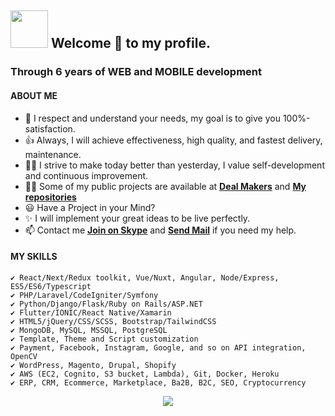 ## <img height="60" width="60" src="https://media1.tenor.com/images/3ca4190df184f2329bb9f0bd06ea0cc2/tenor.gif?itemid=10604183" /> Welcome 🎉 to my profile.

### Through 6 years of WEB and MOBILE development
#### ABOUT ME

- 🚀 I respect and understand your needs, my goal is to give you 100%-satisfaction.
- 👍 Always, I will achieve effectiveness, high quality, and fastest delivery, maintenance.
- 👨‍🎓 I strive to make today better than yesterday, I value self-development and continuous improvement.
- 👨‍💻 Some of my public projects are available at **[Deal Makers](https://github.com/deal-makers)** and **[My repositories](https://github.com/devdreamsolution?tab=repositories&q=&type=source&language=&sort=)**
- 😃 Have a Project in your Mind?
- ✨ I will implement your great ideas to be live perfectly.
- 📫 Contact me **[Join on Skype](https://join.skype.com/invite/kz16eAu91s8Y)** and **<a href="mailto:q3construction1@gmail.com">Send Mail</a>** if you need my help.

#### MY SKILLS
    ✔ React/Next/Redux toolkit, Vue/Nuxt, Angular, Node/Express, ES5/ES6/Typescript
    ✔ PHP/Laravel/CodeIgniter/Symfony
    ✔ Python/Django/Flask/Ruby on Rails/ASP.NET
    ✔ Flutter/IONIC/React Native/Xamarin
    ✔ HTML5/jQuery/CSS/SCSS, Bootstrap/TailwindCSS
    ✔ MongoDB, MySQL, MSSQL, PostgreSQL
    ✔ Template, Theme and Script customization
    ✔ Payment, Facebook, Instagram, Google, and so on API integration, OpenCV
    ✔ WordPress, Magento, Drupal, Shopify
    ✔ AWS (EC2, Cognito, S3 bucket, Lambda), Git, Docker, Heroku
    ✔ ERP, CRM, Ecommerce, Marketplace, Ba2B, B2C, SEO, Cryptocurrency

<p align="center">
    <img src="https://github-profile-trophy.vercel.app/?username=devdreamsolution&column=7&theme=onedark"/>
</p>
